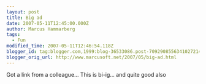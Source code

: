 ```yaml
---
layout: post
title: Big ad
date: 2007-05-11T12:45:00.000Z
author: Marcus Hammarberg
tags:
  - Fun
modified_time: 2007-05-11T12:46:54.118Z
blogger_id: tag:blogger.com,1999:blog-36533086.post-7092908556341027214
blogger_orig_url: http://www.marcusoft.net/2007/05/big-ad.html
---
```



Got a
link from a colleague... This is bi-ig... and quite good also
